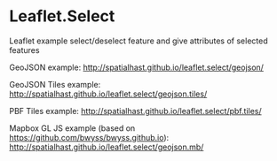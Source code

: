# Leaflet.Select

Leaflet example select/deselect feature and give attributes of selected features

GeoJSON example:
http://spatialhast.github.io/leaflet.select/geojson/

GeoJSON Tiles example:
http://spatialhast.github.io/leaflet.select/geojson.tiles/

PBF Tiles example:
http://spatialhast.github.io/leaflet.select/pbf.tiles/

Mapbox GL JS example (based on https://github.com/bwyss/bwyss.github.io):
http://spatialhast.github.io/leaflet.select/geojson.mb/
